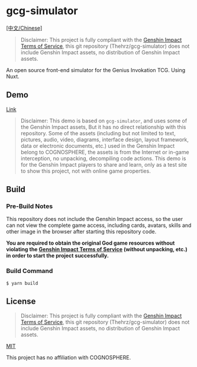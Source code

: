 # gcg-simulator

[[中文/Chinese]](https://github.com/Thehrz/gcg-simulator/blob/master/README_CN.md)

> Disclaimer: This project is fully compliant with the [Genshin Impact Terms of Service](https://genshin.hoyoverse.com/en/company/terms), this git repository (Thehrz/gcg-simulator) does not include Genshin Impact assets, no distribution of Genshin Impact assets.

An open source front-end simulator for the Genius Invokation TCG. Using Nuxt.

## Demo

[Link](gcg-simulator.nahida.work)

> Disclaimer: This demo is based on `gcg-simulator`, and uses some of the Genshin Impact assets, But it has no direct relationship with this repository. Some of the assets (including but not limited to text, pictures, audio, video, diagrams, interface design, layout framework, data or electronic documents, etc.) used in the Genshin Impact belong to COGNOSPHERE, the assets is from the Internet or in-game interception, no unpacking, decompiling code actions. This demo is for the Genshin Impact players to share and learn, only as a test site to show this project, not with online game properties.

## Build

### Pre-Build Notes

This repository does not include the Genshin Impact access, so the user can not view the complete game access, including cards, avatars, skills and other image in the browser after starting this repository code.

**You are required to obtain the original God game resources without violating the [Genshin Impact Terms of Service](https://genshin.hoyoverse.com/en/company/terms) (without unpacking, etc.) in order to start the project successfully.**

### Build Command

```shell
$ yarn build
```

## License

> Disclaimer: This project is fully compliant with the [Genshin Impact Terms of Service](https://genshin.hoyoverse.com/en/company/terms), this git repository (Thehrz/gcg-simulator) does not include Genshin Impact assets, no distribution of Genshin Impact assets.

[MIT](https://github.com/Thehrz/gcg-simulator/blob/master/LICENSE)

This project has no affiliation with COGNOSPHERE.
